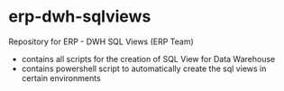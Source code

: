 # erp-dwh-sqlviews
Repository for ERP - DWH SQL Views (ERP Team)

- contains all scripts for the creation of SQL View for Data Warehouse
- contains powershell script to automatically create the sql views in certain environments
